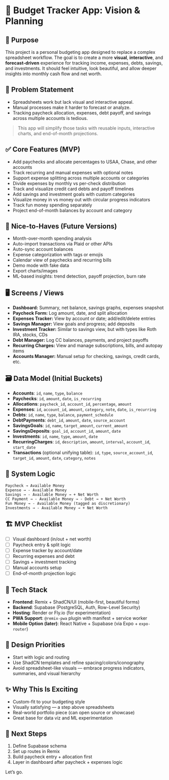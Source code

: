 # 💸 Budget Tracker App: Vision & Planning

## 🎯 Purpose

This project is a personal budgeting app designed to replace a complex spreadsheet workflow. The goal is to create a more **visual**, **interactive**, and **forecast-driven** experience for tracking income, expenses, debts, savings, and investments. It should feel intuitive, look beautiful, and allow deeper insights into monthly cash flow and net worth.

## 🧠 Problem Statement

* Spreadsheets work but lack visual and interactive appeal.
* Manual processes make it harder to forecast or analyze.
* Tracking paycheck allocation, expenses, debt payoff, and savings across multiple accounts is tedious.

> This app will simplify those tasks with reusable inputs, interactive charts, and end-of-month projections.

## ✅ Core Features (MVP)

* Add paychecks and allocate percentages to USAA, Chase, and other accounts
* Track recurring and manual expenses with optional notes
* Support expense splitting across multiple accounts or categories
* Divide expenses by monthly vs per-check distribution
* Track and visualize credit card debts and payoff timelines
* Add savings and investment goals with custom categories
* Visualize money in vs money out with circular progress indicators
* Track fun money spending separately
* Project end-of-month balances by account and category

## 🎁 Nice-to-Haves (Future Versions)

* Month-over-month spending analysis
* Auto-import transactions via Plaid or other APIs
* Auto-sync account balances
* Expense categorization with tags or emojis
* Calendar view of paychecks and recurring bills
* Demo mode with fake data
* Export charts/images
* ML-based insights: trend detection, payoff projection, burn rate

## 🖥️ Screens / Views

* **Dashboard:** Summary, net balance, savings graphs, expenses snapshot
* **Paycheck Form:** Log amount, date, and split allocation
* **Expenses Tracker:** View by account or date; add/edit/delete entries
* **Savings Manager:** View goals and progress; add deposits
* **Investment Tracker:** Similar to savings view, but with types like Roth IRA, stocks, CDs
* **Debt Manager:** Log CC balances, payments, and project payoffs
* **Recurring Charges:** View and manage subscriptions, bills, and autopay items
* **Accounts Manager:** Manual setup for checking, savings, credit cards, etc.

## 🗃️ Data Model (Initial Buckets)

* **Accounts**: `id`, `name`, `type`, `balance`
* **Paychecks**: `id`, `amount`, `date`, `is_recurring`
* **Allocations**: `paycheck_id`, `account_id`, `percentage`, `amount`
* **Expenses**: `id`, `account_id`, `amount`, `category`, `note`, `date`, `is_recurring`
* **Debts**: `id`, `name`, `type`, `balance`, `payment_schedule`
* **DebtPayments**: `debt_id`, `amount`, `date`, `source_account`
* **SavingsGoals**: `id`, `name`, `target_amount`, `current_amount`
* **SavingsDeposits**: `goal_id`, `account_id`, `amount`, `date`
* **Investments**: `id`, `name`, `type`, `amount`, `date`
* **RecurringCharges**: `id`, `description`, `amount`, `interval`, `account_id`, `start_date`
* **Transactions** (optional unifying table): `id`, `type`, `source_account_id`, `target_id`, `amount`, `date`, `category`, `notes`

## 🔗 System Logic

```
Paycheck → Available Money
Expense → - Available Money
Savings → - Available Money → + Net Worth
CC Payment → - Available Money → - Debt → + Net Worth
Fun Money → - Available Money (tagged as discretionary)
Investments → - Available Money → + Net Worth
```

## 🏗️ MVP Checklist

* [ ] Visual dashboard (in/out + net worth)
* [ ] Paycheck entry & split logic
* [ ] Expense tracker by account/date
* [ ] Recurring expenses and debt
* [ ] Savings + investment tracking
* [ ] Manual accounts setup
* [ ] End-of-month projection logic

## 🧰 Tech Stack

* **Frontend**: Remix + ShadCN/UI (mobile-first, beautiful forms)
* **Backend**: Supabase (PostgreSQL, Auth, Row-Level Security)
* **Hosting**: Render or Fly.io (for experimentation)
* **PWA Support**: `@remix-pwa` plugin with manifest + service worker
* **Mobile Option (later)**: React Native + Supabase (via Expo + `expo-router`)

## 🎨 Design Priorities

* Start with logic and routing
* Use ShadCN templates and refine spacing/colors/iconography
* Avoid spreadsheet-like visuals — embrace progress indicators, summaries, and visual hierarchy

## ✨ Why This Is Exciting

* Custom-fit to your budgeting style
* Visually satisfying — a step above spreadsheets
* Real-world portfolio piece (can open source or showcase)
* Great base for data viz and ML experimentation

## 📌 Next Steps

1. Define Supabase schema
2. Set up routes in Remix
3. Build paycheck entry + allocation first
4. Layer in dashboard after paycheck + expenses logic

Let’s go.
